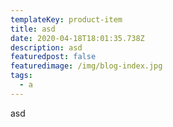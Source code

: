 ```yaml
---
templateKey: product-item
title: asd
date: 2020-04-18T18:01:35.738Z
description: asd
featuredpost: false
featuredimage: /img/blog-index.jpg
tags:
  - a
---
```

asd